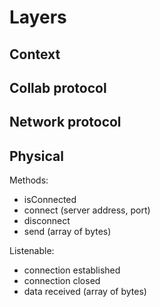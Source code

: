 Layers
======

Context
-------

Collab protocol
---------------

Network protocol
----------------

Physical
--------

Methods:

  * isConnected
  * connect (server address, port)
  * disconnect
  * send (array of bytes)

Listenable:

  * connection established
  * connection closed
  * data received (array of bytes)
